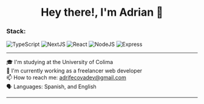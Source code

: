 <h1 align="center">Hey there!, I'm Adrian 👋</h1>

<h3>Stack:</h3>

![TypeScript](https://img.shields.io/badge/typescript-blue?style=for-the-badge)
![NextJS](https://img.shields.io/badge/nextJS-black?style=for-the-badge)
![React](https://img.shields.io/badge/react-blue?style=for-the-badge)
![NodeJS](https://img.shields.io/badge/nodeJS-aasd?style=for-the-badge)
![Express](https://img.shields.io/badge/Express-white?style=for-the-badge)

<hr>

🎓 I'm studying at the University of Colima <br>
🔭 I'm currently working as a freelancer web developer <br>
📫 How to reach me: adrifecovadev@gmail.com <br>
🗣️ Languages: Spanish, and English <br>

<hr>
